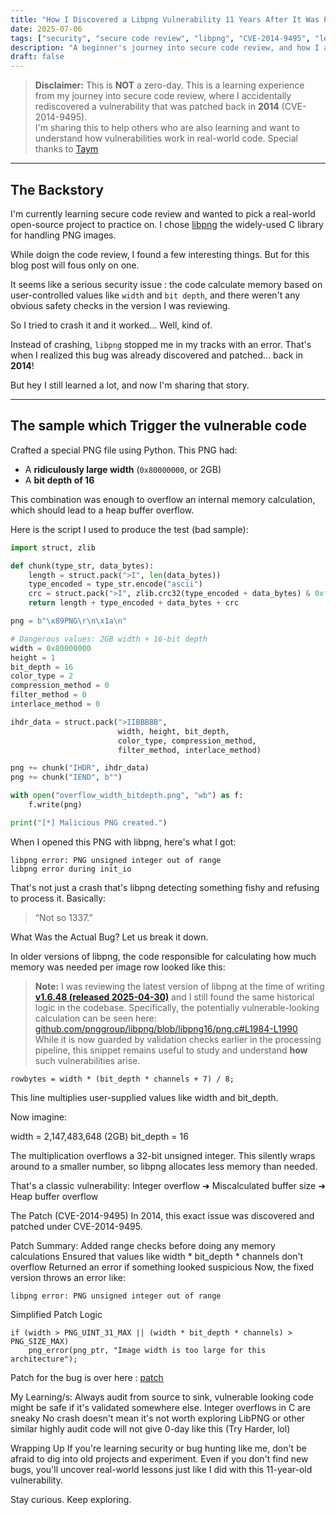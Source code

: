 ```yaml
---
title: "How I Discovered a Libpng Vulnerability 11 Years After It Was Patched"
date: 2025-07-06
tags: ["security", "secure code review", "libpng", "CVE-2014-9495", "learning", "bug hunting"]
description: "A beginner's journey into secure code review, and how I accidentally rediscovered an 11-year-old vulnerability in libpng."
draft: false
---
```


> **Disclaimer:** This is **NOT** a zero-day. This is a learning experience from my journey into secure code review, where I accidentally rediscovered a vulnerability that was patched back in **2014** (CVE-2014-9495).  
> I'm sharing this to help others who are also learning and want to understand how vulnerabilities work in real-world code.
> Special thanks to [Taym](https://x.com/taym95) 
---

## The Backstory

I'm currently learning secure code review and wanted to pick a real-world open-source project to practice on. I chose [libpng](https://www.libpng.org/pub/png/libpng.html) the widely-used C library for handling PNG images.

While doign the code review, I found a few interesting things. But for this blog post will fous only on one. 

It seems like a serious security issue : the code calculate memory based on user-controlled values like `width` and `bit depth`, and there weren't any obvious safety checks in the version I was reviewing.

So I tried to crash it and it worked... Well, kind of.

Instead of crashing, `libpng` stopped me in my tracks with an error. That's when I realized this bug was already discovered and patched... back in **2014**!

But hey I still learned a lot, and now I'm sharing that story.

---

## The sample which Trigger the vulnerable code

Crafted a special PNG file using Python. This PNG had:

- A **ridiculously large width** (`0x80000000`, or 2GB)  
- A **bit depth of 16**

This combination was enough to overflow an internal memory calculation, which should lead to a heap buffer overflow.

Here is the script I used to produce the test (bad sample):

```python
import struct, zlib

def chunk(type_str, data_bytes):
    length = struct.pack(">I", len(data_bytes))
    type_encoded = type_str.encode("ascii")
    crc = struct.pack(">I", zlib.crc32(type_encoded + data_bytes) & 0xffffffff)
    return length + type_encoded + data_bytes + crc

png = b"\x89PNG\r\n\x1a\n"

# Dangerous values: 2GB width + 16-bit depth
width = 0x80000000
height = 1
bit_depth = 16
color_type = 2
compression_method = 0
filter_method = 0
interlace_method = 0

ihdr_data = struct.pack(">IIBBBBB",
                        width, height, bit_depth,
                        color_type, compression_method,
                        filter_method, interlace_method)

png += chunk("IHDR", ihdr_data)
png += chunk("IEND", b"")

with open("overflow_width_bitdepth.png", "wb") as f:
    f.write(png)

print("[*] Malicious PNG created.")
```


When I opened this PNG with libpng, here's what I got:

```
libpng error: PNG unsigned integer out of range
libpng error during init_io

```

That's not just a crash that's libpng detecting something fishy and refusing to process it. Basically:

> “Not so 1337.”

What Was the Actual Bug?
Let us break it down.

In older versions of libpng, the code responsible for calculating how much memory was needed per image row looked like this:

> **Note:** I was reviewing the latest version of libpng at the time of writing [**v1.6.48 (released 2025-04-30)**](https://github.com/pnggroup/libpng/releases/tag/v1.6.48) and I still found the same historical logic in the codebase.
> Specifically, the potentially vulnerable-looking calculation can be seen here:  
> [github.com/pnggroup/libpng/blob/libpng16/png.c#L1984-L1990](https://github.com/pnggroup/libpng/blob/libpng16/png.c#L1984-L1990)  
> While it is now guarded by validation checks earlier in the processing pipeline, this snippet remains useful to study and understand **how** such vulnerabilities arise.


```
rowbytes = width * (bit_depth * channels + 7) / 8;

```

[Buggy snippet]:(https://github.com/pnggroup/libpng/blob/libpng16/png.c#L1984-L1990)

This line multiplies user-supplied values like width and bit_depth.

Now imagine:

width = 2,147,483,648 (2GB)
bit_depth = 16

The multiplication overflows a 32-bit unsigned integer. This silently wraps around to a smaller number, so libpng allocates less memory than needed.

That's a classic vulnerability: Integer overflow ➜ Miscalculated buffer size ➜ Heap buffer overflow


The Patch (CVE-2014-9495)
In 2014, this exact issue was discovered and patched under CVE-2014-9495.

Patch Summary: 
    Added range checks before doing any memory calculations
    Ensured that values like width * bit_depth * channels don't overflow
    Returned an error if something looked suspicious
Now, the fixed version throws an error like:

```
libpng error: PNG unsigned integer out of range

```
Simplified Patch Logic
```
if (width > PNG_UINT_31_MAX || (width * bit_depth * channels) > PNG_SIZE_MAX)
    png_error(png_ptr, "Image width is too large for this architecture");

```

Patch for the bug is over here : [patch](https://sourceforge.net/p/libpng/code/ci/6d8c88177af0bd8732489f11e7c63cf861e30321/)

My Learning/s: 
    Always audit from source to sink, vulnerable looking code might be safe if it's validated somewhere else.
    Integer overflows in C are sneaky
    No crash doesn't mean it's not worth exploring
    LibPNG or other similar highly audit code will not give 0-day like this (Try Harder, lol)

Wrapping Up
If you're learning security or bug hunting like me, don't be afraid to dig into old projects and experiment. Even if you don't find new bugs, you'll uncover real-world lessons just like I did with this 11-year-old vulnerability.

Stay curious. Keep exploring.
